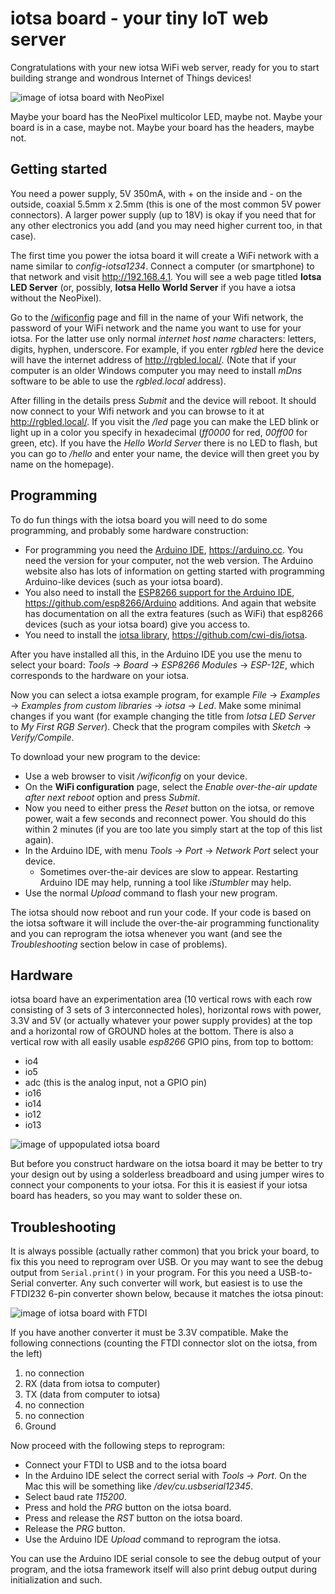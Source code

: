 # iotsa board - your tiny IoT web server

Congratulations with your new iotsa WiFi web server,
ready for you to start building strange and wondrous Internet of Things devices!

![image of iotsa board with NeoPixel](images/iotsaBoard.JPG)

Maybe your board has the NeoPixel multicolor LED, maybe not. Maybe your board is in a case, maybe not. Maybe your board has the headers, maybe not.

## Getting started

You need a power supply, 5V 350mA, with + on the inside and - on the outside, coaxial 5.5mm x 2.5mm (this is one of the most common 5V power connectors). A larger power supply (up to 18V) is okay if you need that for any other electronics you add (and you may need higher current too, in that case).

The first time you power the iotsa board it will create a WiFi network with a name similar to _config-iotsa1234_. Connect a computer (or smartphone) to that network and visit <http://192.168.4.1>. You will see a web page titled **Iotsa LED Server** (or, possibly, **Iotsa Hello World Server** if you have a iotsa without the NeoPixel).

Go to the [/wificonfig](http://192.168.4.1/wificonfig) page and fill in the name of your Wifi network, the password of your WiFi network and the name you want to use for your iotsa. For the latter use only normal _internet host name_ characters: letters, digits, hyphen, underscore. For example, if you enter _rgbled_ here the device will have the internet address of <http://rgbled.local/>. (Note that if your computer is an older Windows computer you may need to install _mDns_ software to be able to use the _rgbled.local_ address).

After filling in the details press _Submit_ and the device will reboot. It should now connect to your Wifi network and you can browse to it at <http://rgbled.local/>. If you visit the _/led_ page you can make the LED blink or light up in a color you specify in hexadecimal (_ff0000_ for red, _00ff00_ for green, etc). If you have the _Hello World Server_ there is no LED to flash, but you can go to _/hello_ and enter your name, the device will then greet you by name on the homepage).

## Programming
To do fun things with the iotsa board you will need to do some programming, and probably some hardware construction:

* For programming you need the [Arduino IDE](https://arduino.cc), <https://arduino.cc>. You need the version for your computer, not the web version. The Arduino website also has lots of information on getting started with programming Arduino-like devices (such as your iotsa board).
* You also need to install the [ESP8266 support for the Arduino IDE](https://github.com/esp8266/Arduino), <https://github.com/esp8266/Arduino> additions. And again that website has documentation on all the extra features (such as WiFi) that esp8266 devices (such as your iotsa board) give you access to.
* You need to install the [iotsa library](https://github.com/cwi-dis/iotsa), <https://github.com/cwi-dis/iotsa>.

After you have installed all this, in the Arduino IDE you use the menu to select your board: _Tools_ -> _Board_ -> _ESP8266 Modules_ ->  _ESP-12E_, which corresponds to the hardware on your iotsa.

Now you can select a iotsa example program, for example _File_ -> _Examples_ -> _Examples from custom libraries_ -> _iotsa_ -> _Led_. Make some minimal changes if you want (for example changing the title from _Iotsa LED Server_ to _My First RGB Server_). Check that the program compiles with _Sketch_ -> _Verify/Compile_.

To download your new program to the device:

* Use a web browser to visit _/wificonfig_ on your device.
* On the **WiFi configuration** page, select the _Enable over-the-air update after next reboot_ option and press _Submit_.
* Now you need to either press the _Reset_ button on the iotsa, or remove power, wait a few seconds and reconnect power. You should do this within 2 minutes (if you are too late you simply start at the top of this list again).
* In the Arduino IDE, with menu _Tools_ -> _Port_ -> _Network Port_ select your device.
	* Sometimes over-the-air devices are slow to appear. Restarting Arduino IDE may help, running a tool like _iStumbler_ may help.
* Use the normal _Upload_ command to flash your new program.

The iotsa should now reboot and run your code. If your code is based on the iotsa software it will include the over-the-air programming functionality and you can reprogram the iotsa whenever you want (and see the _Troubleshooting_ section below in case of problems).

## Hardware

iotsa board have an experimentation area (10 vertical rows with each row consisting of 3 sets of 3 interconnected holes), horizontal rows with power, 3.3V and 5V (or actually whatever your power supply provides) at the top and a horizontal row of GROUND holes at the bottom. There is also a vertical row with all easily usable _esp8266_ GPIO pins, from top to bottom:

* io4
* io5
* adc (this is the analog input, not a GPIO pin)
* io16
* io14
* io12
* io13

![image of uppopulated iotsa board](images/iotsaBoardEmpty.JPG)

But before you construct hardware on the iotsa board it may be better to try your design out by using a solderless breadboard and using jumper wires to connect your components to your iotsa. For this it is easiest if your iotsa board has headers, so you may want to solder these on.

## Troubleshooting

It is always possible (actually rather common) that you brick your board, to fix this you need to reprogram over USB. Or you may want to see the debug output from `Serial.print()` in your program. For this you need a USB-to-Serial converter. Any such converter will work, but easiest is to use the FTDI232 6-pin converter shown below, because it matches the iotsa pinout:

![image of iotsa board with FTDI](images/ftdiConnection.JPG)

If you have another converter it must be 3.3V compatible. Make the following connections (counting the FTDI connector slot on the iotsa, from the left)

1. no connection
2. RX (data from iotsa to computer)
3. TX (data from computer to iotsa)
4. no connection
5. no connection
6. Ground

Now proceed with the following steps to reprogram:

* Connect your FTDI to USB and to the iotsa board
* In the Arduino IDE select the correct serial with _Tools_ -> _Port_. On the Mac this will be something like _/dev/cu.usbserial12345_.
* Select baud rate _115200_.
* Press and hold the _PRG_ button on the iotsa board.
* Press and release the _RST_ button on the iotsa board.
* Release the _PRG_ button.
* Use the Arduino IDE _Upload_ command to reprogram the iotsa.

You can use the Arduino IDE serial console to see the debug output of your program, and the iotsa framework itself will also print debug output during initialization and such.
